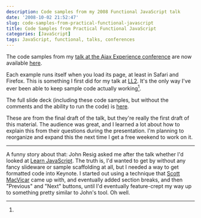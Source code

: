 ```yaml
---
description: Code samples from my 2008 Functional JavaScript talk
date: '2008-10-02 21:52:47'
slug: code-samples-from-practical-functional-javascript
title: Code Samples from Practical Functional JavaScript
categories: [JavaScript]
tags: JavaScript, functional, talks, conferences
---
```


The code samples from my [talk at the Ajax Experience conference](/2008/09/practical-functional-javascript) are now available [here](http://osteele.com/talks/ajaxian-2008/samples).

Each example runs itself when you load its page, at least in Safari and Firefox. This is something I first did for my talk at [LL2](http://ll2.ai.mit.edu/). It's the only way I've ever been able to keep sample code actually working[^1].

The full slide deck (including these code samples, but without the comments and the ability to run the code) is [here](http://www.slideshare.net/osteele/oliver-steele-functional-javascript-presentation).

These are from the final draft of the talk, but they're really the first draft of this material. The audience was great, and I learned a lot about how to explain this from their questions during the presentation. I'm planning to reorganize and expand this the next time I get a free weekend to work on it.

---

[^1]:

  A funny story about that: John Resig asked me after the talk whether I'd looked at [Learn JavaScript](http://ejohn.org/apps/learn/). The truth is, I'd wanted to get by without any fancy slideware or sample scaffolding at all, but I needed a way to get formatted code into Keynote. I started out using a technique that [Scott MacVicar](http://www.macvicar.net/blog/2008/06/source-code-hig.html) came up with, and eventually added section breaks, and then "Previous" and "Next" buttons, until I'd eventually feature-crept my way up to something pretty similar to John's tool. Oh well.
